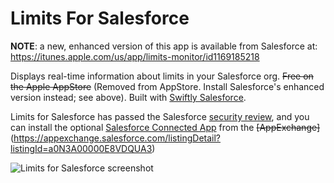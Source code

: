 # Limits For Salesforce

**NOTE**: a new, enhanced version of this app is available from Salesforce at: https://itunes.apple.com/us/app/limits-monitor/id1169185218

Displays real-time information about limits in your Salesforce org. ~~Free on the Apple AppStore~~ (Removed from AppStore. Install Salesforce's enhanced version instead; see above).
Built with [Swiftly Salesforce](https://github.com/mike4aday/swiftlysalesforce).

Limits for Salesforce has passed the Salesforce [security review](https://developer.salesforce.com/page/Security_Review), and you can install the optional [Salesforce Connected App](https://developer.salesforce.com/page/Connected_Apps) from the ~~[AppExchange]~~(https://appexchange.salesforce.com/listingDetail?listingId=a0N3A00000E8VDQUA3)

<!--[![Download on the App Store](https://linkmaker.itunes.apple.com/images/badges/en-us/badge_appstore-lrg.svg)](https://itunes.apple.com/us/app/limits-for-salesforce/id1097448006?mt=8)-->

![Limits for Salesforce screenshot](http://a1.mzstatic.com/us/r30/Purple30/v4/b3/dd/8c/b3dd8c82-8b6a-05a8-ef26-4040ba4e7d53/screen696x696.jpeg)
